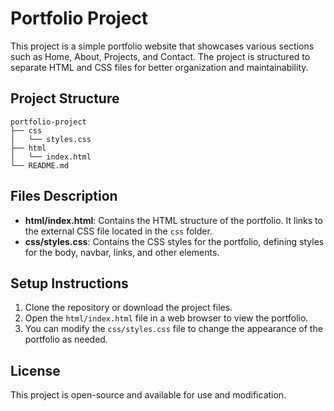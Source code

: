 # Portfolio Project

This project is a simple portfolio website that showcases various sections such as Home, About, Projects, and Contact. The project is structured to separate HTML and CSS files for better organization and maintainability.

## Project Structure

```
portfolio-project
├── css
│   └── styles.css
├── html
│   └── index.html
└── README.md
```

## Files Description

- **html/index.html**: Contains the HTML structure of the portfolio. It links to the external CSS file located in the `css` folder.
- **css/styles.css**: Contains the CSS styles for the portfolio, defining styles for the body, navbar, links, and other elements.

## Setup Instructions

1. Clone the repository or download the project files.
2. Open the `html/index.html` file in a web browser to view the portfolio.
3. You can modify the `css/styles.css` file to change the appearance of the portfolio as needed.

## License

This project is open-source and available for use and modification.